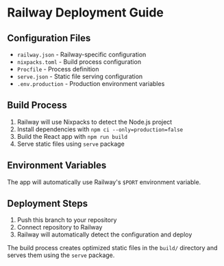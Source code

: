 # Railway Deployment Guide

## Configuration Files

- `railway.json` - Railway-specific configuration
- `nixpacks.toml` - Build process configuration 
- `Procfile` - Process definition
- `serve.json` - Static file serving configuration
- `.env.production` - Production environment variables

## Build Process

1. Railway will use Nixpacks to detect the Node.js project
2. Install dependencies with `npm ci --only=production=false`  
3. Build the React app with `npm run build`
4. Serve static files using `serve` package

## Environment Variables

The app will automatically use Railway's `$PORT` environment variable.

## Deployment Steps

1. Push this branch to your repository
2. Connect repository to Railway
3. Railway will automatically detect the configuration and deploy

The build process creates optimized static files in the `build/` directory and serves them using the `serve` package.